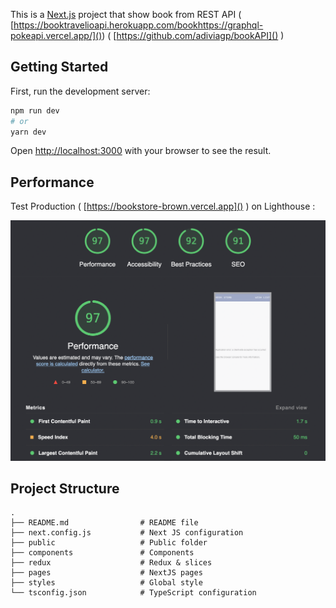 This is a [Next.js](https://nextjs.org/) project that show book from REST API ( [https://booktravelioapi.herokuapp.com/bookhttps://graphql-pokeapi.vercel.app/]()) ( [https://github.com/adiviagp/bookAPI]() )

## Getting Started

First, run the development server:

```bash
npm run dev
# or
yarn dev
```

Open [http://localhost:3000](http://localhost:3000) with your browser to see the result.

## Performance

Test Production ( [https://bookstore-brown.vercel.app]() ) on Lighthouse :

![1649051557053.png](image/README/1649051557053.png)

## Project Structure

```
.
├── README.md                # README file
├── next.config.js           # Next JS configuration
├── public                   # Public folder
├── components               # Components
├── redux                    # Redux & slices
├── pages                    # NextJS pages
├── styles                   # Global style
└── tsconfig.json            # TypeScript configuration
```
